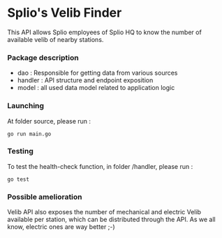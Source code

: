# Splio's Velib Finder

This API allows Splio employees of Splio HQ to know the number of available velib of nearby stations. 

### Package description 

- dao : Responsible for getting data from various sources 
- handler : API structure and endpoint exposition
- model : all used data model related to application logic

### Launching

At folder source, please run : 

````go run main.go````

### Testing 

To test the health-check function, in folder /handler, please run : 
 
````go test````

### Possible amelioration 

Velib API also exposes the number of mechanical and electric Velib available per station, which can be distributed through the API. As we all know, electric ones are way better ;-) 